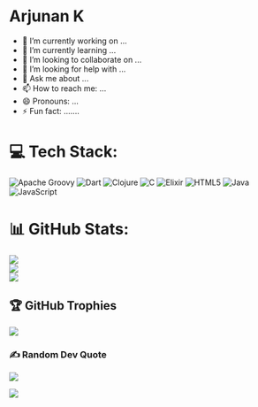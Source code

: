 # Arjunan K
- 🔭 I’m currently working on ...
- 🌱 I’m currently learning ...
- 👯 I’m looking to collaborate on ...
- 🤔 I’m looking for help with ...
- 💬 Ask me about ...
- 📫 How to reach me: ...
- 😄 Pronouns: ...
- ⚡ Fun fact: .......


# 💻 Tech Stack:
![Apache Groovy](https://img.shields.io/badge/Apache%20Groovy-4298B8.svg?style=flat&logo=Apache+Groovy&logoColor=white) ![Dart](https://img.shields.io/badge/dart-%230175C2.svg?style=flat&logo=dart&logoColor=white) ![Clojure](https://img.shields.io/badge/Clojure-%23Clojure.svg?style=flat&logo=Clojure&logoColor=Clojure) ![C](https://img.shields.io/badge/c-%2300599C.svg?style=flat&logo=c&logoColor=white) ![Elixir](https://img.shields.io/badge/elixir-%234B275F.svg?style=flat&logo=elixir&logoColor=white) ![HTML5](https://img.shields.io/badge/html5-%23E34F26.svg?style=flat&logo=html5&logoColor=white) ![Java](https://img.shields.io/badge/java-%23ED8B00.svg?style=flat&logo=java&logoColor=white) ![JavaScript](https://img.shields.io/badge/javascript-%23323330.svg?style=flat&logo=javascript&logoColor=%23F7DF1E)
# 📊 GitHub Stats:
![](https://github-readme-stats.vercel.app/api?username=arjunan-k&theme=dark&hide_border=true&include_all_commits=true&count_private=true)<br/>
![](https://github-readme-streak-stats.herokuapp.com/?user=arjunan-k&theme=dark&hide_border=true)<br/>
![](https://github-readme-stats.vercel.app/api/top-langs/?username=arjunan-k&theme=dark&hide_border=true&include_all_commits=true&count_private=true&layout=compact)

## 🏆 GitHub Trophies
![](https://github-profile-trophy.vercel.app/?username=arjunan-k&theme=flat&no-frame=true&no-bg=true&margin-w=4)

### ✍️ Random Dev Quote
![](https://quotes-github-readme.vercel.app/api?type=horizontal&theme=dark)




[![](https://visitcount.itsvg.in/api?id=arjunan-k&icon=0&color=0)](https://visitcount.itsvg.in)
  

